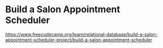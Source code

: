 # Build a Salon Appointment Scheduler

https://www.freecodecamp.org/learn/relational-database/build-a-salon-appointment-scheduler-project/build-a-salon-appointment-scheduler
